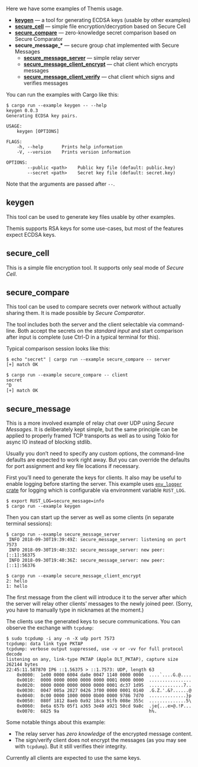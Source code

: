 Here we have some examples of Themis usage.

* [**keygen**](keygen.rs) —
  a tool for generating ECDSA keys (usable by other examples) 
* [**secure_cell**](secure_cell.rs) —
  simple file encryption/decryption based on Secure Cell
* [**secure_compare**](secure_compare.rs) —
  zero-knowledge secret comparison based on Secure Comparator
* <b>secure_message_*</b> —
  secure group chat implemented with Secure Messages 
  * [**secure_message_server**](secure_message_server.rs) —
    simple relay server
  * [**secure_message_client_encrypt**](secure_message_client_encrypt.rs) —
    chat client which encrypts messages
  * [**secure_message_client_verify**](secure_message_client_verify.rs) —
    chat client which signs and verifies messages

You can run the examples with Cargo like this:

```
$ cargo run --example keygen -- --help
keygen 0.0.3
Generating ECDSA key pairs.

USAGE:
    keygen [OPTIONS]

FLAGS:
    -h, --help       Prints help information
    -V, --version    Prints version information

OPTIONS:
        --public <path>    Public key file (default: public.key)
        --secret <path>    Secret key file (default: secret.key)
```

Note that the arguments are passed after `--`.


## keygen

This tool can be used to generate key files usable by other examples.

Themis supports RSA keys for some use-cases,
but most of the features expect ECDSA keys.


## secure_cell

This is a simple file encryption tool.
It supports only seal mode of _Secure Cell_.


## secure_compare

This tool can be used to compare secrets over network
without actually sharing them.
It is made possible by _Secure Comparator_.

The tool includes both the server and the client
selectable via command-line.
Both accept the secrets on the _standard input_
and start comparison after input is complete
(use Ctrl-D in a typical terminal for this).

Typical comparison session looks like this:

```console
$ echo "secret" | cargo run --example secure_compare -- server
[+] match OK
```

```console
$ cargo run --example secure_compare -- client
secret
^D
[+] match OK
```


## secure_message

This is a more involved example of relay chat over UDP using _Secure Messages_.
It is deliberately kept simple,
but the same principle can be applied to properly framed TCP transports
as well as to using Tokio for async IO instead of blocking stdlib.

Usually you don’t need to specify any custom options,
the command-line defaults are expected to work right away.
But you can override the defaults for port assignment and key file locations if necessary.

First you’ll need to generate the keys for clients.
It also may be useful to enable logging before starting the server.
This example uses [`env_logger` crate][env_logger] for logging
which is configurable via environment variable `RUST_LOG`.

[env_logger]: https://crates.io/crates/env_logger

```
$ export RUST_LOG=secure_message=info
$ cargo run --example keygen
```

Then you can start up the server as well as some clients
(in separate terminal sessions):

```
$ cargo run --example secure_message_server
 INFO 2018-09-30T19:39:49Z: secure_message_server: listening on port 7573
 INFO 2018-09-30T19:40:33Z: secure_message_server: new peer: [::1]:56375
 INFO 2018-09-30T19:40:36Z: secure_message_server: new peer: [::1]:56376
```

```
$ cargo run --example secure_message_client_encrypt
2: hello
1: hello
```

The first message from the client will introduce it to the server
after which the server will relay other clients’ messages to the newly joined peer.
(Sorry, you have to manually type in nicknames at the moment.)

The clients use the generated keys to secure communications.
You can observe the exchange with `tcpdump`:

```
$ sudo tcpdump -i any -n -X udp port 7573
tcpdump: data link type PKTAP
tcpdump: verbose output suppressed, use -v or -vv for full protocol decode
listening on any, link-type PKTAP (Apple DLT_PKTAP), capture size 262144 bytes
22:45:11.587870 IP6 ::1.56375 > ::1.7573: UDP, length 63
	0x0000:  1e00 0000 6004 da0e 0047 1140 0000 0000  ....`....G.@....
	0x0010:  0000 0000 0000 0000 0000 0001 0000 0000  ................
	0x0020:  0000 0000 0000 0000 0000 0001 dc37 1d95  .............7..
	0x0030:  0047 005a 2027 0426 3f00 0000 0001 0140  .G.Z.'.&?......@
	0x0040:  0c00 0000 1000 0000 0b00 0000 9786 7d70  ..............}p
	0x0050:  080f 1812 8aeb 0a92 18ca 91fb 008e 355c  ..............5\
	0x0060:  8e6a 657b 05f1 a365 3e40 a921 50cd 9a8c  .je{...e>@.!P...
	0x0070:  6825 9a                                  h%.
```

Some notable things about this example:

* The relay server has _zero knowledge_ of the encrypted message content.
* The sign/verify client does not encrypt the messages
  (as you may see with `tcpdump`).
  But it still verifies their integrity.

Currently all clients are expected to use the same keys.
